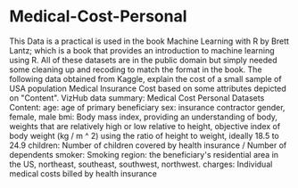 # Medical-Cost-Personal
This Data is a practical is used in the book Machine Learning with R by Brett Lantz; which is a book that provides an introduction to machine learning using R. All of these datasets are in the public domain but simply needed some cleaning up and recoding to match the format in the book. The following data obtained from Kaggle, explain the cost of a small sample of USA population Medical Insurance Cost based on some attributes depicted on "Content".  VizHub data summary: Medical Cost Personal Datasets  Content: age: age of primary beneficiary sex: insurance contractor gender, female, male bmi: Body mass index, providing an understanding of body, weights that are relatively high or low relative to height, objective index of body weight (kg / m ^ 2) using the ratio of height to weight, ideally 18.5 to 24.9 children: Number of children covered by health insurance / Number of dependents smoker: Smoking region: the beneficiary's residential area in the US, northeast, southeast, southwest, northwest. charges: Individual medical costs billed by health insurance
